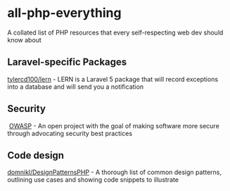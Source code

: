 # all-php-everything
A collated list of PHP resources that every self-respecting web dev should know about

## Laravel-specific Packages
[tylercd100/lern](https://github.com/tylercd100/lern) - LERN is a Laravel 5 package that will record exceptions into a database and will send you a notification

## Security
  [OWASP](https://www.owasp.org/index.php/Main_Page) - An open project with the goal of making software more secure through advocating security best practices

## Code design
[domnikl/DesignPatternsPHP](https://github.com/domnikl/DesignPatternsPHP) - A thorough list of common design patterns, outlining use cases and showing code snippets to illustrate
